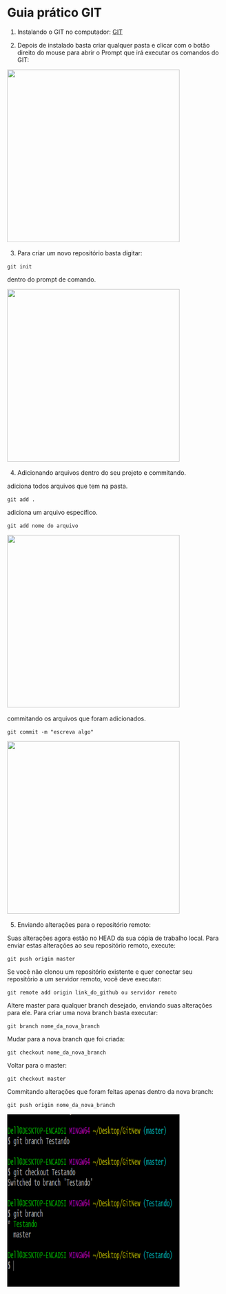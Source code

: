 # Guia prático GIT

1. Instalando o GIT no computador:
[GIT](https://gitforwindows.org)

2. Depois de instalado basta criar qualquer pasta e clicar com o botão direito do mouse para abrir o Prompt que irá executar
os comandos do GIT:

<img src="https://user-images.githubusercontent.com/54813775/70244725-bf740e80-1753-11ea-86a5-7ec0ff5c43da.png"
height="400" width="400">

3. Para criar um novo repositório basta digitar:
```
git init
```
dentro do prompt de comando.

<img src="https://user-images.githubusercontent.com/54813775/70246078-e5021780-1755-11ea-8d91-9a4d56b083e2.png"
height="400" width="400">

4. Adicionando arquivos dentro do seu projeto e commitando.

adiciona todos arquivos que tem na pasta.
```
git add .
```
adiciona um arquivo específico. 
```
git add nome do arquivo
```

<img src="https://user-images.githubusercontent.com/54813775/70449644-14c85c80-1a81-11ea-8884-86da2f752df0.png"
height="400" width="400">

commitando os arquivos que foram adicionados.
```
git commit -m "escreva algo"
```

<img src="https://user-images.githubusercontent.com/54813775/70450009-bcde2580-1a81-11ea-9651-9aa1e7a15bce.png"
height="400" width="400">

5. Enviando alterações para o repositório remoto:

Suas alterações agora estão no HEAD da sua cópia de trabalho local. Para enviar estas alterações ao seu repositório remoto, execute:
```
git push origin master
```
Se você não clonou um repositório existente e quer conectar seu repositório a um servidor remoto, você deve executar:
```
git remote add origin link_do_github ou servidor remoto
```
Altere master para qualquer branch desejado, enviando suas alterações para ele. Para criar uma nova branch basta executar:
```
git branch nome_da_nova_branch
```
Mudar para a nova branch que foi criada:
```
git checkout nome_da_nova_branch
```
Voltar para o master:
```
git checkout master
```
Commitando alterações que foram feitas apenas dentro da nova branch:
```
git push origin nome_da_nova_branch
```

<img src="https://github.com/tercio94/git/blob/Testando/git/branchnova.png?raw=true"
height="400" width="400">















